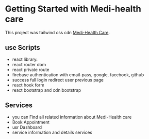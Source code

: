 # Getting Started with Medi-health care

This project was tailwind css cdn [Medi-Health Care](https://health-care-react.web.app/).

## use Scripts

- react library.
- react router dom
- react private route
- firebase authentication with email-pass, google, facebook, github
- success full login redirect user previous page
- react hook form
- react bootstrap and cdn bootstrap


## Services
- you can Find all related information about Medi-Health care
- Book Appointment
- usr Dashboard
- service information and details services

